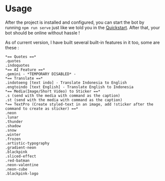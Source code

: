 # Usage

After the project is installed and configured, you can start the bot by running `npm run serve` just like we told you in the [Quickstart](./QUICKSTART.md). After that, your bot should be online without hassle !  

As of current version, I have built several built-in features in it too, some are these :

```
*== Quotes ==*
.quotes
.indoquotes
*== AI Feature ==*
.gemini - *TEMPORARY DISABLED* - 
*== Translate ==*
.indotoeng [text indo] - Translate Indonesia to English
.engtoindo [text English] - Translate English to Indonesia
*== Media(Image/Short Video) to Sticker ==*
.s (send with the media with command as the caption)
.st (send with the media with command as the caption)
*== TextPro (Create styled-text in an image, add !sticker after the command to create as sticker) ==*
.neon
.lunar
.thunder
.shadow
.snow
.winter
.frozen
.artistic-typography
.gradient-neon
.blackpink
.sliced-effect
.red-batman
.neon-valentine
.neon-cube
.blackpink-logo
```